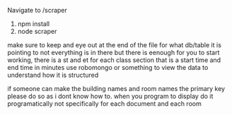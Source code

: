 Navigate to /scraper

1) npm install
2) node scraper

make sure to keep and eye out at the end of the file for what db/table it is pointing to
not everything is in there but there is eenough for you to start working, there is a st and et for each class section 
that is a start time and end time in minutes
use robomongo or something to view the data to understand how it is structured

if someone can make the building names and room names the primary key please do so as i dont know how to.
when you program to display do it programatically not specifically for each document and each room




